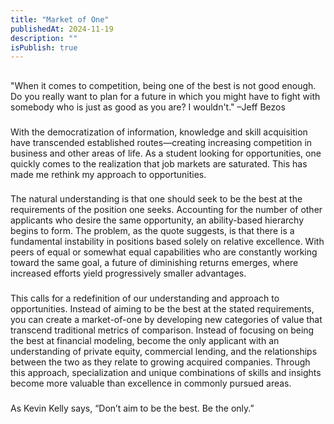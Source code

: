 ```yaml
---
title: "Market of One"
publishedAt: 2024-11-19
description: ""
isPublish: true
---
```

## 

<!-- 
 <Image
  src=""
  alt=""
  width={1080}
  height={800}
  className="bg-secondary"
  caption=""
  contained
/> -->



"When it comes to competition, being one of the best is not good enough. Do you really want to
plan for a future in which you might have to fight with somebody who is just as good as you are?
I wouldn't." –Jeff Bezos

###

With the democratization of information, knowledge and skill acquisition have transcended
established routes—creating increasing competition in business and other areas of life. As a
student looking for opportunities, one quickly comes to the realization that job markets are
saturated. This has made me rethink my approach to opportunities.

###

The natural understanding is that one should seek to be the best at the requirements of the
position one seeks. Accounting for the number of other applicants who desire the same
opportunity, an ability-based hierarchy begins to form. The problem, as the quote suggests, is
that there is a fundamental instability in positions based solely on relative excellence. With peers
of equal or somewhat equal capabilities who are constantly working toward the same goal, a
future of diminishing returns emerges, where increased efforts yield progressively smaller
advantages.

###

This calls for a redefinition of our understanding and approach to opportunities. Instead of
aiming to be the best at the stated requirements, you can create a market-of-one by developing
new categories of value that transcend traditional metrics of comparison. Instead of focusing on
being the best at financial modeling, become the only applicant with an understanding of private
equity, commercial lending, and the relationships between the two as they relate to growing
acquired companies. Through this approach, specialization and unique combinations of skills and
insights become more valuable than excellence in commonly pursued areas.

### 
As Kevin Kelly says, “Don’t aim to be the best. Be the only.”

### 